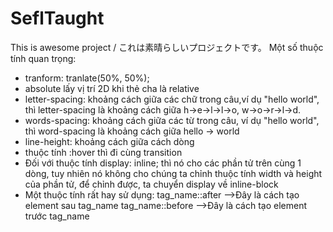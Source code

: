 # SeflTaught
This is awesome project / これは素晴らしいプロジェクトです。
Một số thuộc tính quan trọng:
- tranform: tranlate(50%, 50%);
- absolute lấy vị trí 2D khi thẻ cha là relative
- letter-spacing: khoảng cách giữa các chữ trong câu,ví dụ "hello world", thì letter-spacing là khoảng cách giữa h->e->l->l->o, w->o->r->l->d.
- words-spacing: khoảng cách giữa các từ trong câu, ví dụ "hello world", thì word-spacing là khoảng cách giữa hello -> world
- line-height: khoảng cách giữa cách dòng
- thuộc tính :hover thì đi cùng transition
- Đối với thuộc tính display: inline; thì nó cho các phần tử trên cùng 1 dòng, tuy nhiên nó không cho chúng ta chỉnh thuộc tính width và height của phần tử, để chỉnh được, ta chuyển display về inline-block
- Một thuộc tính rất hay sử dụng:
tag_name::after  -->Đây là cách tạo element sau tag_name
tag_name::before  -->Đây là cách tạo element trước tag_name
